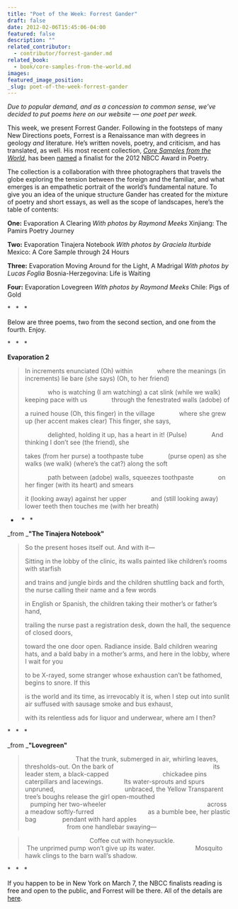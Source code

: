 ```yaml
---
title: "Poet of the Week: Forrest Gander"
draft: false
date: 2012-02-06T15:45:06-04:00
featured: false
description: ""
related_contributor:
  - contributor/forrest-gander.md
related_book:
  - book/core-samples-from-the-world.md
images:
featured_image_position: 
_slug: poet-of-the-week-forrest-gander
---
```


_Due to popular demand, and as a concession to common sense, we’ve decided to put poems here on our website — one poet per week._

This week, we present Forrest Gander. Following in the footsteps of many New Directions poets, Forrest is a Renaissance man with degrees in geology _and_ literature. He’s written novels, poetry, and criticism, and has translated, as well. His most recent collection, [_Core Samples from the World_](http://ndbooks.com/book/core-samples-from-the-world), has been [named](http://bookcritics.org/blog/archive/press-release-draft) a finalist for the 2012 NBCC Award in Poetry. 

The collection is a collaboration with three photographers that travels the globe exploring the tension between the foreign and the familiar, and what emerges is an empathetic portrait of the world’s fundamental nature. To give you an idea of the unique structure Gander has created for the mixture of poetry and short essays, as well as the scope of landscapes, here’s the table of contents:

**One:**
Evaporation
A Clearing _With photos by Raymond Meeks_
Xinjiang: The Pamirs Poetry Journey

**Two:**
Evaporation
Tinajera Notebook _With photos by Graciela Iturbide_
Mexico: A Core Sample through 24 Hours

**Three:**
Evaporation
Moving Around for the Light, A Madrigal _With photos by Lucas Foglia_
Bosnia-Herzegovina: Life is Waiting

**Four:**
Evaporation
Lovegreen _With photos by Raymond Meeks_
Chile: Pigs of Gold

*   *   *

Below are three poems, two from the second section, and one from the fourth. Enjoy.

*   *   *

**Evaporation 2**

> In increments enunciated (Oh) within
>              where the meanings (in increments) lie
> bare (she says) (Oh, to her friend)
> 
>              who is watching (I am watching) a cat slink
> (while we walk) keeping pace with us
>              through the fenestrated walls (adobe) of
> 
> a ruined house (Oh, this finger) in the village
>              where she grew up (her accent
> makes clear) This finger, she says,
> 
>              delighted, holding it up,
> has a heart in it! (Pulse)
>              And thinking I don’t see (the friend), she
> 
> takes (from her purse) a toothpaste tube
>              (purse open) as she walks (we walk)
> (where’s the cat?) along the soft
> 
>              path between (adobe) walls,
> squeezes toothpaste
>              on her finger (with its heart) and smears
> 
> it (looking away) against her upper
>              and (still looking away) lower teeth
> then touches me (with her breath)

*   *   *

_from _**"The Tinajera Notebook"**

> So the present
> hoses itself out. And with it—
> 
> Sitting in the lobby of the clinic,
> its walls painted
> like children’s rooms with starfish
> 
> and trains and jungle birds
> and the children shuttling back and forth, the nurse
> calling their name and a few words
> 
> in English or Spanish, the children
> taking their mother’s
> or father’s hand,
> 
> trailing the nurse past
> a registration desk, down
> the hall, the sequence of closed doors,
> 
> toward the one door open. Radiance inside. Bald
> children wearing hats, and a bald baby in a mother’s arms, and
> here in the lobby, where I wait for you
> 
> to be X-rayed,
> some stranger whose exhaustion
> can’t be fathomed, begins to snore. If this
> 
> is the world and its time, as irrevocably it is,
> when I step out into sunlit air
> suffused with sausage smoke and bus exhaust,
> 
> with its relentless ads
> for liquor and underwear,
> where am I then?

*   *   *

_from _**"Lovegreen"**

>                              That the trunk, submerged in air,
> whirling leaves, thresholds-out. On the bark of
>                                                         its leader stem, a black-capped
>                               chickadee pins caterpillars and lacewings.
>            Its water-sprouts and spurs unpruned,
>                                        unbraced, the Yellow Transparent tree’s
> boughs release the girl open-mouthed
>                                              pumping her two-wheeler
>                                                          across a meadow softly-furred
>                               as a bumble bee, her plastic bag
>               pendant with hard apples
>                                                                             from one handlebar swaying—

>                                      Coffee cut with honeysuckle.
>                          The unprimed pump won’t give up its water.
>                       Mosquito hawk clings to the barn wall’s shadow.

*   *   *

If you happen to be in New York on March 7, the NBCC finalists reading is free and open to the public, and Forrest will be there. All of the details are [here](http://bookcritics.org/calendar/events/national-book-critics-circle-awards-finalists-reading).

